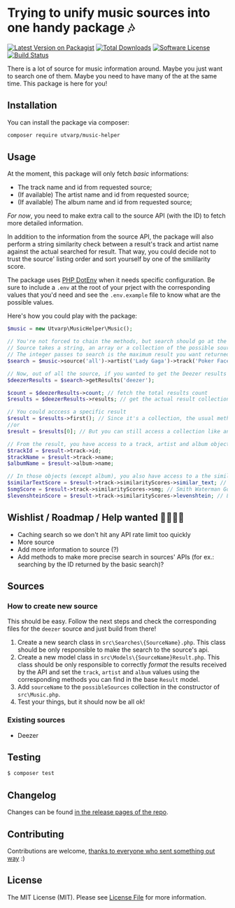 # Trying to unify music sources into one handy package 🎶

[![Latest Version on Packagist](https://img.shields.io/packagist/v/utvarp/music-helper.svg?style=flat-square)](https://packagist.org/packages/utvarp/music-helper)
[![Total Downloads](https://img.shields.io/packagist/dt/utvarp/music-helper.svg?style=flat-square)](https://packagist.org/packages/utvarp/music-helper)
[![Software License](https://img.shields.io/badge/license-MIT-brightgreen.svg?style=flat-square)](LICENSE.md)
[![Build Status](https://img.shields.io/travis/utvarp/music-helper/master.svg?style=flat-square)](https://travis-ci.org/utvarp/music-helper)

There is a lot of source for music information around. Maybe you just want to search one of them. Maybe you need to have many of the at the same time. This package is here for you!

## Installation

You can install the package via composer:

```bash
composer require utvarp/music-helper
```

## Usage

At the moment, this package will only fetch _basic_ informations:

- The track name and id from requested source; 
- (If available) The artist name and id from requested source;
- (If available) The album name and id from requested source;

_For now_, you need to make extra call to the source API (with the ID) to fetch more detailed information.

In addition to the information from the source API, the package will also perform a string similarity check between a result's track and artist name against the actual searched for result. That way, you could decide not to trust the source' listing order and sort yourself by one of the smililarity score.

The package uses [PHP DotEnv](https://github.com/vlucas/phpdotenv) when it needs specific configuration. Be sure to include a `.env` at the root of your prject with the corresponding values that you'd need and see the `.env.example` file to know what are the possible values.

Here's how you could play with the package:

```php
$music = new Utvarp\MusicHelper\Music();

// You're not forced to chain the methods, but search should go at the end.
// Source takes a string, an array or a collection of the possible sources, default is 'all'.
// The integer passes to search is the maximum result you want returned from an API, default is 25.
$search = $music->source('all')->artist('Lady Gaga')->track('Poker Face')->search(15);

// Now, out of all the source, if you wanted to get the Deezer results (but it could be any available source)
$deezerResults = $search->getResults('deezer');

$count = $deezerResults->count; // fetch the total results count
$results = $deezerResults->results; // get the actual result collection

// You could acccess a specific result
$result = $results->first(); // Since it's a collection, the usual methods are available
//or
$result = $results[0]; // But you can still access a collection like an array, if you prefer

// From the result, you have access to a track, artist and album object.
$trackId = $result->track->id;
$trackName = $result->track->name;
$albumName = $result->album->name;

// In those objects (except album), you also have access to a the similarity score from 3 different algorithms
$similarTextScore = $result->track->similarityScores->similar_text; // maximum score of 100.0
$smgScore = $result->track->similarityScores->smg; // Smith Waterman Gotoh score, maximum of 1.0
$levenshteinScore = $result->track->similarityScores->levenshtein; // Levenshtein score, maximum of 1
```

## Wishlist / Roadmap / Help wanted 👷🚧👷‍♀️

- Caching search so we don't hit any API rate limit too quickly
- More source
- Add more information to source (?)
- Add methods to make more precise search in sources' APIs (for ex.: searching by the ID returned by the basic search)?

## Sources

### How to create new source

This should be easy. Follow the next steps and check the corresponding files for the `deezer` source and just build from there!

1. Create a new search class in `src\Searches\{SourceName}.php`. This class should be only responsible to make the search to the source's api.
2. Create a new model class in `src\Models\{SourceName}Result.php`. This class should be only responsible to correctly _format_ the results received by the API  and set the `track`, `artist` and `album` values using the corresponding methods you can find in the base `Result` model.
3. Add `sourceName` to the `possibleSources` collection in the constructor of `src\Music.php`.
4. Test your things, but it should now be all ok!

### Existing sources

- Deezer

## Testing

```bash
$ composer test
```

## Changelog

Changes can be found [in the release pages of the repo](https://github.com/Utvarp/music-helper/releases).

## Contributing

Contributions are welcome, [thanks to everyone who sent something out way](https://github.com/utvarp/music-helper/graphs/contributors) :)

## License

The MIT License (MIT). Please see [License File](LICENSE.md) for more information.
